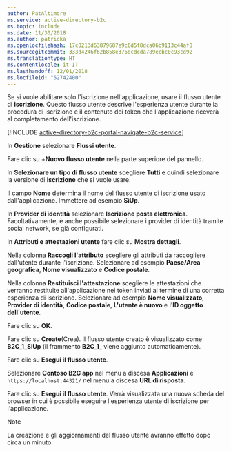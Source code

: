 ```yaml
---
author: PatAltimore
ms.service: active-directory-b2c
ms.topic: include
ms.date: 11/30/2018
ms.author: patricka
ms.openlocfilehash: 17c0213d63879687e9c6d5f8dca06b9113c44af8
ms.sourcegitcommit: 333d4246f62b858e376dcdcda789ecbc0c93cd92
ms.translationtype: HT
ms.contentlocale: it-IT
ms.lasthandoff: 12/01/2018
ms.locfileid: "52742400"
---
```

Se si vuole abilitare solo l'iscrizione nell'applicazione, usare il flusso utente di **iscrizione**. Questo flusso utente descrive l'esperienza utente durante la procedura di iscrizione e il contenuto dei token che l'applicazione riceverà al completamento dell'iscrizione.

[!INCLUDE [active-directory-b2c-portal-navigate-b2c-service](active-directory-b2c-portal-navigate-b2c-service.md)]

In **Gestione** selezionare **Flussi utente**.

Fare clic su +**Nuovo flusso utente** nella parte superiore del pannello.

In **Selezionare un tipo di flusso utente** scegliere **Tutti** e quindi selezionare la versione di **Iscrizione** che si vuole usare.

Il campo **Nome** determina il nome del flusso utente di iscrizione usato dall'applicazione. Immettere ad esempio **SiUp**.

In **Provider di identità** selezionare **Iscrizione posta elettronica**. Facoltativamente, è anche possibile selezionare i provider di identità tramite social network, se già configurati.

In **Attributi e attestazioni utente** fare clic su **Mostra dettagli**.

Nella colonna **Raccogli l'attributo** scegliere gli attributi da raccogliere dall'utente durante l'iscrizione. Selezionare ad esempio **Paese/Area geografica**, **Nome visualizzato** e **Codice postale**.

Nella colonna **Restituisci l'attestazione** scegliere le attestazioni che verranno restituite all'applicazione nei token inviati al termine di una corretta esperienza di iscrizione. Selezionare ad esempio **Nome visualizzato**, **Provider di identità**, **Codice postale**, **L'utente è nuovo** e l'**ID oggetto dell'utente**.

Fare clic su **OK**.

Fare clic su **Create**(Crea). Il flusso utente creato è visualizzato come **B2C_1_SiUp** (il frammento **B2C\_1\_** viene aggiunto automaticamente).

Fare clic su **Esegui il flusso utente**.

Selezionare **Contoso B2C app** nel menu a discesa **Applicazioni** e `https://localhost:44321/` nel menu a discesa **URL di risposta**.

Fare clic su **Esegui il flusso utente**. Verrà visualizzata una nuova scheda del browser in cui è possibile eseguire l'esperienza utente di iscrizione per l'applicazione.

> [!NOTE]
> La creazione e gli aggiornamenti del flusso utente avranno effetto dopo circa un minuto.
>